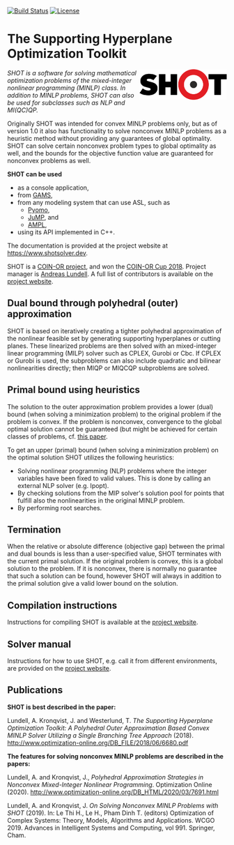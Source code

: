 [![Build Status](https://travis-ci.org/coin-or/SHOT.svg?branch=master)](https://travis-ci.org/coin-or/SHOT) 
[![License](https://img.shields.io/badge/License-EPL%202.0-red.svg)](https://opensource.org/licenses/EPL-1.0)


# The Supporting Hyperplane Optimization Toolkit

<img align="right" width="200" src="SHOT.png">*SHOT is a software for solving mathematical optimization problems of the mixed-integer nonlinear programming (MINLP) class. In addition to MINLP problems, SHOT can also be used for subclasses such as NLP and MI(QC)QP.*

Originally SHOT was intended for convex MINLP problems only, but as of version 1.0 it also has functionality to solve nonconvex MINLP problems as a heuristic method without providing any guarantees of global optimality. SHOT can solve certain nonconvex problem types to global optimality as well, and the bounds for the objective function value are guaranteed for nonconvex problems as well.

**SHOT can be used**
- as a console application,
- from [GAMS](https://www.gams.com),
- from any modeling system that can use ASL, such as
  - [Pyomo](https://www.pyomo.org), 
  - [JuMP](https://github.com/JuliaOpt/JuMP.jl), and 
  - [AMPL](https://www.ampl.com),
- using its API implemented in C++.

The documentation is provided at the project website at https://www.shotsolver.dev.

SHOT is a [COIN-OR project](https://www.coin-or.org), and won the [COIN-OR Cup 2018](https://www.coin-or.org/2018-coin-or-cup-winner/). Project manager is [Andreas Lundell](https://www.researchgate.net/profile/Andreas_Lundell). A full list of contributors is available on the [project website](https://shotsolver.dev/shot/about-shot/contributors).

## Dual bound through polyhedral (outer) approximation

SHOT is based on iteratively creating a tighter polyhedral approximation of the nonlinear feasible set by generating supporting hyperplanes or cutting planes. These linearized problems are then solved with an mixed-integer linear programming (MILP) solver such as CPLEX, Gurobi or Cbc. If CPLEX or Gurobi is used, the subproblems can also include quadratic and bilinear nonlinearities directly; then MIQP or MIQCQP subproblems are solved. 

## Primal bound using heuristics

The solution to the outer approximation problem provides a lower (dual) bound (when solving a minimization problem) to the original problem if the problem is convex. If the problem is nonconvex, convergence to the global optimal solution cannot be guaranteed (but might be achieved for certain classes of problems, cf. [this paper](http://www.optimization-online.org/DB_HTML/2020/03/7691.html). 

To get an upper (primal) bound (when solving a minimization problem) on the optimal solution SHOT utilizes the following heuristics:
- Solving nonlinear programming (NLP) problems where the integer variables have been fixed to valid values. This is done by calling an external NLP solver (e.g. Ipopt).
- By checking solutions from the MIP solver's solution pool for points that fulfill also the nonlinearities in the original MINLP problem.
- By performing root searches. 

## Termination

When the relative or absolute difference (objective gap) between the primal and dual bounds is less than a user-specified value, SHOT terminates with the current primal solution. If the original problem is convex, this is a global solution to the problem. If it is nonconvex, there is normally no guarantee that such a solution can be found, however SHOT will always in addition to the primal solution give a valid lower bound on the solution. 

## Compilation instructions

Instructions for compiling SHOT is available at the [project website](https://shotsolver.dev/shot/about-shot/compiling).

## Solver manual

Instructions for how to use SHOT, e.g. call it from different environments, are provided on the [project website](https://shotsolver.dev/shot/using-shot/getting-started).

## Publications

**SHOT is best described in the paper:**

Lundell, A. Kronqvist, J. and Westerlund, T. *The Supporting Hyperplane Optimization Toolkit: A Polyhedral Outer Approximation Based 
Convex MINLP Solver Utilizing a Single Branching Tree Approach* (2018). http://www.optimization-online.org/DB_FILE/2018/06/6680.pdf

**The features for solving nonconvex MINLP problems are described in the papers:**

Lundell, A. and Kronqvist, J., *Polyhedral Approximation Strategies in Nonconvex Mixed-Integer Nonlinear Programming*. Optimization Online (2020). http://www.optimization-online.org/DB_HTML/2020/03/7691.html

Lundell, A. and Kronqvist, J. *On Solving Nonconvex MINLP Problems with SHOT* (2019). In: Le Thi H., Le H., Pham Dinh T. (editors) Optimization of Complex Systems: Theory, Models, Algorithms and Applications. WCGO 2019. Advances in Intelligent Systems and Computing, vol 991. Springer, Cham.
